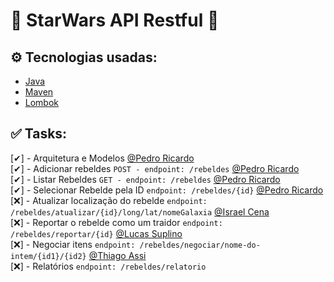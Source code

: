 # 🌌 StarWars API Restful 🚀

## ⚙️ Tecnologias usadas:

- [Java](https://www.java.com/)
- [Maven](https://maven.apache.org/)
- [Lombok](https://projectlombok.org/)

## ✅ Tasks:
[✔] - Arquitetura e Modelos [@Pedro Ricardo](https://github.com/phricardorj/)<br>
[✔] - Adicionar rebeldes `POST - endpoint: /rebeldes` [@Pedro Ricardo](https://github.com/phricardorj/)<br>
[✔] - Listar Rebeldes  `GET - endpoint: /rebeldes` [@Pedro Ricardo](https://github.com/phricardorj/)<br>
[✔] - Selecionar Rebelde pela ID `endpoint: /rebeldes/{id}` [@Pedro Ricardo](https://github.com/phricardorj/)<br>
[❌] - Atualizar localização do rebelde `endpoint: /rebeldes/atualizar/{id}/long/lat/nomeGalaxia` [@Israel Cena](https://github.com/israelcena)<br> 
[❌] - Reportar o rebelde como um traidor `endpoint: /rebeldes/reportar/{id}` [@Lucas Suplino](https://github.com/LucasSuplino) <br> 
[❌] - Negociar itens `endpoint: /rebeldes/negociar/nome-do-intem/{id1}/{id2}` [@Thiago Assi](https://github.com/AloneInAbyss) <br>
[❌] - Relatórios `endpoint: /rebeldes/relatorio`
